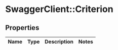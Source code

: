# SwaggerClient::Criterion

## Properties
Name | Type | Description | Notes
------------ | ------------- | ------------- | -------------

